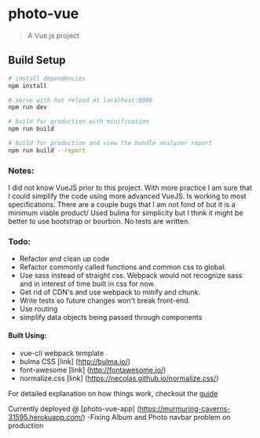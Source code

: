 # photo-vue

> A Vue.js project

## Build Setup

``` bash
# install dependencies
npm install

# serve with hot reload at localhost:8080
npm run dev

# build for production with minification
npm run build

# build for production and view the bundle analyzer report
npm run build --report
```

### Notes:
I did not know VueJS prior to this project.  With more practice I am sure that I could simplify the code using more advanced VueJS.  Is working to most specifications. There are a couple bugs that I am not fond of but it is a minimum viable product/
Used bulma for simplicity but I think it might be better to use bootstrap or bourbon.  No tests are written.

### Todo:
- Refactor and clean up code
- Refactor commonly called functions and common css to global.
- Use sass instead of straight css.  Webpack would not recognize sass and in interest of time built in css for now.
- Get rid of CDN's and use webpack to minify and chunk.
- Write tests so future changes won't break front-end.
- Use routing
- simplify data objects being passed through components



#### Built Using:
- vue-cli webpack template
- bulma CSS [link] (http://bulma.io/)
- font-awesome [link] (http://fontawesome.io/)
- normalize.css [link] (https://necolas.github.io/normalize.css/)

For detailed explanation on how things work, checkout the [guide](http://vuejs-templates.github.io/webpack/)

Currently deployed @ [photo-vue-app] (https://murmuring-caverns-31595.herokuapp.com/)
-Fixing Album and Photo navbar problem on production
